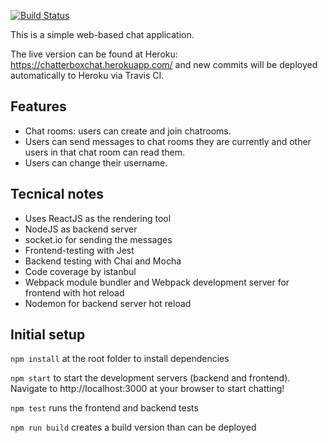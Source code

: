 [![Build Status](https://travis-ci.org/sauvala/chatterbox.svg?branch=master)](https://travis-ci.org/sauvala/chatterbox)

This is a simple web-based chat application.

The live version can be found at Heroku: https://chatterboxchat.herokuapp.com/ and 
new commits will be deployed automatically to Heroku via Travis CI.

## Features
- Chat rooms: users can create and join chatrooms.
- Users can send messages to chat rooms they are currently and other users in that chat room can read them.
- Users can change their username.

## Tecnical notes
- Uses ReactJS as the rendering tool
- NodeJS as backend server
- socket.io for sending the messages
- Frontend-testing with Jest
- Backend testing with Chai and Mocha
- Code coverage by istanbul
- Webpack module bundler and Webpack development server for frontend with hot reload
- Nodemon for backend server hot reload 

## Initial setup
`npm install`
at the root folder to install dependencies

`npm start` 
to start the development servers (backend and frontend). 
Navigate to http://localhost:3000 at your browser to start chatting!

`npm test`
runs the frontend and backend tests

`npm run build`
creates a build version than can be deployed
